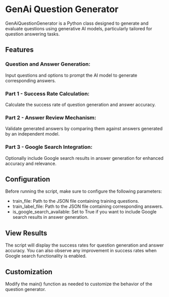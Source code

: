 # GenAi Question Generator

GenAiQuestionGenerator is a Python class designed to generate and evaluate questions using generative AI models, particularly tailored for question answering tasks.

## Features

### Question and Answer Generation:
Input questions and options to prompt the AI model to generate corresponding answers.
### Part 1 - Success Rate Calculation:
Calculate the success rate of question generation and answer accuracy.
### Part 2 - Answer Review Mechanism:
Validate generated answers by comparing them against answers generated by an independent model.
### Part 3 - Google Search Integration:
Optionally include Google search results in answer generation for enhanced accuracy and relevance.

## Configuration
Before running the script, make sure to configure the following parameters:
- train_file: Path to the JSON file containing training questions.
- train_label_file: Path to the JSON file containing corresponding answers.
- is_google_search_available: Set to True if you want to include Google search results in answer generation.

## View Results
The script will display the success rates for question generation and answer accuracy. You can also observe any improvement in success rates when Google search functionality is enabled.

## Customization
Modify the main() function as needed to customize the behavior of the question generator.